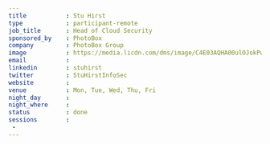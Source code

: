 ```yaml
---
title           : Stu Hirst
type            : participant-remote
job_title       : Head of Cloud Security
sponsored_by    : PhotoBox
company         : PhotoBox Group
image           : https://media.licdn.com/dms/image/C4E03AQHA00ulOJokPw/profile-displayphoto-shrink_800_800/0?e=1562803200&v=beta&t=_6q5mm7O77hu_sFkYO8ueUeMBBD1hG_Eud2cvhmUmxM
email           : 
linkedin        : stuhirst
twitter         : StuHirstInfoSec
website         : 
venue           : Mon, Tue, Wed, Thu, Fri
night_day       : 
night_where     : 
status          : done
sessions        :
 - 
---
```


<!-- put more details about participant here -->
